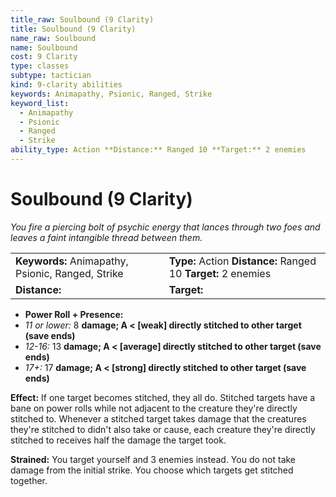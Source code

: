 ```yaml
---
title_raw: Soulbound (9 Clarity)
title: Soulbound (9 Clarity)
name_raw: Soulbound
name: Soulbound
cost: 9 Clarity
type: classes
subtype: tactician
kind: 9-clarity abilities
keywords: Animapathy, Psionic, Ranged, Strike
keyword_list:
  - Animapathy
  - Psionic
  - Ranged
  - Strike
ability_type: Action **Distance:** Ranged 10 **Target:** 2 enemies
---
```


# Soulbound (9 Clarity)

*You fire a piercing bolt of psychic energy that lances through two foes and leaves a faint intangible thread between them.*

|                                                   |                                                                |
| :------------------------------------------------ | :------------------------------------------------------------- |
| **Keywords:** Animapathy, Psionic, Ranged, Strike | **Type:** Action **Distance:** Ranged 10 **Target:** 2 enemies |
| **Distance:**                                     | **Target:**                                                    |

- **Power Roll + Presence:**
- *11 or lower:* 8 **damage; A \< \[weak\] directly stitched to other target (save ends)**
- *12-16:* 13 **damage; A \< \[average\] directly stitched to other target (save ends)**
- *17+:* 17 **damage; A \< \[strong\] directly stitched to other target (save ends)**

**Effect:** If one target becomes stitched, they all do. Stitched targets have a bane on power rolls while not adjacent to the creature they're directly stitched to. Whenever a stitched target takes damage that the creatures they're stitched to didn't also take or cause, each creature they're directly stitched to receives half the damage the target took.

**Strained:** You target yourself and 3 enemies instead. You do not take damage from the initial strike. You choose which targets get stitched together.
